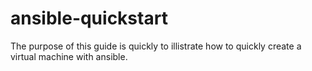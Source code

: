 # ansible-quickstart

The purpose of this guide is quickly to illistrate how to quickly create a virtual machine with ansible.
